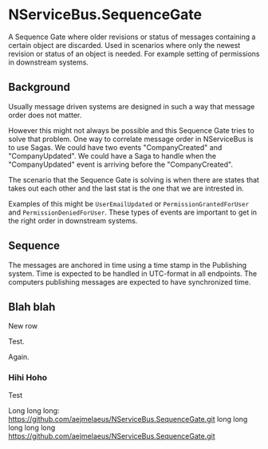# NServiceBus.SequenceGate

A Sequence Gate where older revisions or status of messages containing a certain object are discarded. Used in scenarios where only the newest revision or status of an object is needed. For example setting of permissions in downstream systems.

## Background

Usually message driven systems are designed in such a way that message order does not matter.

However this might not always be possible and this Sequence Gate tries to solve that problem. One way to correlate message order in NServiceBus is to use Sagas. We could have two events "CompanyCreated" and "CompanyUpdated". We could have a Saga to handle when the "CompanyUpdated" event is arriving before the "CompanyCreated".

The scenario that the Sequence Gate is solving is when there are states that takes out each other and the last stat is the one that we are intrested in.

Examples of this might be `UserEmailUpdated` or `PermissionGrantedForUser` and `PermissionDeniedForUser`. These types of events are important to get in the right order in downstream systems.

## Sequence

The messages are anchored in time using a time stamp in the Publishing system. Time is expected to be handled in UTC-format in all endpoints. The computers publishing messages are expected to have synchronized time.


## Blah blah

New row

Test.

Again.

### Hihi Hoho

Test

Long long long: https://github.com/aejmelaeus/NServiceBus.SequenceGate.git long long long long long https://github.com/aejmelaeus/NServiceBus.SequenceGate.git

